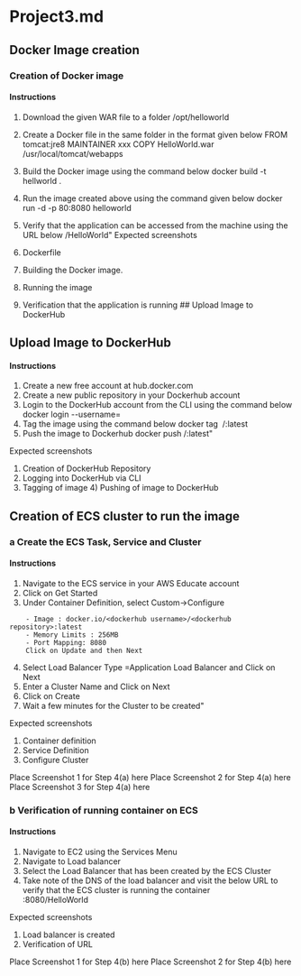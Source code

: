 #   Project3.md
## Docker Image creation
### Creation of Docker image
#### Instructions

1) Download the given WAR file to a folder /opt/helloworld
2) Create a Docker file in the same folder in the format given below
    FROM tomcat:jre8
    MAINTAINER xxx
    COPY HelloWorld.war /usr/local/tomcat/webapps
3) Build the Docker image using the command below
    docker build -t hellworld .
4) Run the image created above using the command given below
    docker run -d -p 80:8080 helloworld 
5) Verify that the application can be accessed from the machine using the URL below
    <public IP address of instance>/HelloWorld"
Expected screenshots

1) Dockerfile  
2) Building the Docker image. 
3) Running the image 
4) Verification that the application is running ## Upload Image to DockerHub

## Upload Image to DockerHub
#### Instructions
1) Create a new free account at hub.docker.com
2) Create a new public repository in your Dockerhub account
3) Login to the DockerHub account from the CLI using the command below
    docker login --username=<DockerHub username>
4) Tag the image using the command below
     docker tag <image id> <dockerhub username>/<repository name>:latest
5) Push the image to Dockerhub
    docker push <hub-user>/<repo-name>:latest"

Expected screenshots

1) Creation of DockerHub Repository 
2) Logging into DockerHub via CLI
3) Tagging of image 4) Pushing of image to DockerHub




## Creation of ECS cluster to run the image

### a Create the ECS Task, Service and Cluster
#### Instructions
1) Navigate to the ECS service in your AWS Educate account
2) Click on Get Started
3) Under Container Definition, select Custom->Configure
```    Enter the following values
    - Image : docker.io/<dockerhub username>/<dockerhub repository>:latest
    - Memory Limits : 256MB
    - Port Mapping: 8080
    Click on Update and then Next
```
4) Select Load Balancer Type =Application Load Balancer and Click on Next
5) Enter a Cluster Name and Click on Next
6) Click on Create
7) Wait a few minutes for the Cluster to be created"

Expected screenshots
1) Container definition 
2) Service Definition 
3) Configure Cluster



Place Screenshot 1 for Step 4(a) here
Place Screenshot 2 for Step 4(a) here
Place Screenshot 3 for Step 4(a) here


### b Verification of running container on ECS
#### Instructions
1) Navigate to EC2 using the Services Menu
2) Navigate to Load balancer
3) Select the Load Balancer that has been created by the ECS Cluster
4) Take note of the DNS of the load balancer and visit the below URL to verify that the ECS cluster is running the container  
            <DNS of load balancer>:8080/HelloWorld

Expected screenshots
1) Load balancer is created 
2) Verification of URL 


Place Screenshot 1 for Step 4(b) here
Place Screenshot 2 for Step 4(b) here
